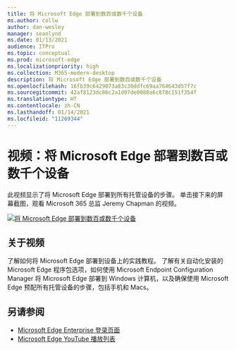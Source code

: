 ```yaml
---
title: 将 Microsoft Edge 部署到数百或数千个设备
ms.author: collw
author: dan-wesley
manager: seanlynd
ms.date: 01/13/2021
audience: ITPro
ms.topic: conceptual
ms.prod: microsoft-edge
ms.localizationpriority: high
ms.collection: M365-modern-desktop
description: 将 Microsoft Edge 部署到数百或数千个设备
ms.openlocfilehash: 16fb39c6429073a83c30ddfc69aa764643d57f7c
ms.sourcegitcommit: 42af8123dc86c2a1d07de0080a6c878c151f354f
ms.translationtype: HT
ms.contentlocale: zh-CN
ms.lasthandoff: 01/14/2021
ms.locfileid: "11269344"
---
```

# 视频：将 Microsoft Edge 部署到数百或数千个设备

此视频显示了将 Microsoft Edge 部署到所有托管设备的步骤。 单击接下来的屏幕截图，观看 Microsoft 365 总监 Jeremy Chapman 的视频。

[![将 Microsoft Edge 部署到数百或数千个设备](media/microsoft-edge-video-deploy/0.png)](http://www.youtube.com/watch?v=o90UsN6g6NE "Deploy Microsoft Edge to hundreds or thousands of devices")

## 关于视频

了解如何将 Microsoft Edge 部署到设备上的实践教程。 了解有关自动化安装的 Microsoft Edge 程序包选项，如何使用 Microsoft Endpoint Configuration Manager 将 Microsoft Edge 部署到 Windows 计算机，以及确保使用 Microsoft Edge 预配所有托管设备的步骤，包括手机和 Macs。

## 另请参阅

- [Microsoft Edge Enterprise 登录页面](https://aka.ms/EdgeEnterprise)
- [Microsoft Edge YouTube 播放列表](https://www.youtube.com/playlist?list=PLXtHYVsvn_b-uXh1tMeYpT-0iD8tD3tFy)
